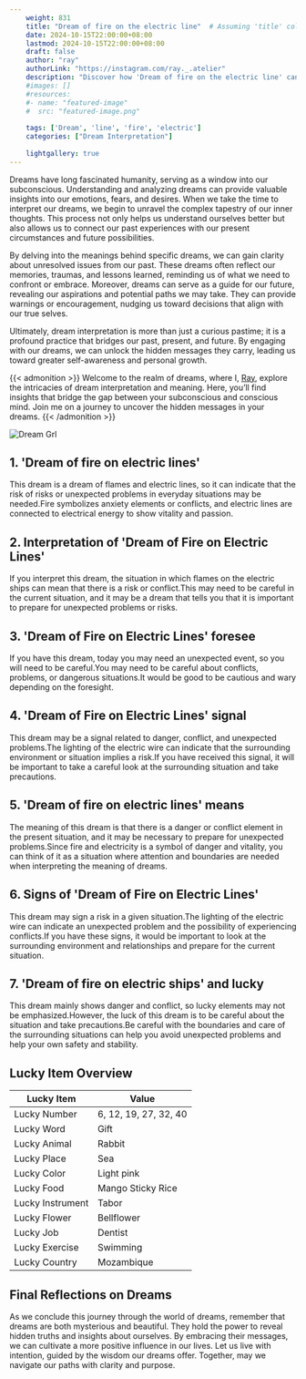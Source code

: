 ```yaml
---
    weight: 831
    title: "Dream of fire on the electric line"  # Assuming 'title' column exists
    date: 2024-10-15T22:00:00+08:00
    lastmod: 2024-10-15T22:00:00+08:00
    draft: false
    author: "ray"
    authorLink: "https://instagram.com/ray._.atelier"
    description: "Discover how 'Dream of fire on the electric line' can interpret your future and uncover its significant meanings in your life."
    #images: []
    #resources:
    #- name: "featured-image"
    #  src: "featured-image.png"
    
    tags: ['Dream', 'line', 'fire', 'electric']
    categories: ["Dream Interpretation"]
    
    lightgallery: true
---
```

    
Dreams have long fascinated humanity, serving as a window into our subconscious. Understanding and analyzing dreams can provide valuable insights into our emotions, fears, and desires. When we take the time to interpret our dreams, we begin to unravel the complex tapestry of our inner thoughts. This process not only helps us understand ourselves better but also allows us to connect our past experiences with our present circumstances and future possibilities.

By delving into the meanings behind specific dreams, we can gain clarity about unresolved issues from our past. These dreams often reflect our memories, traumas, and lessons learned, reminding us of what we need to confront or embrace. Moreover, dreams can serve as a guide for our future, revealing our aspirations and potential paths we may take. They can provide warnings or encouragement, nudging us toward decisions that align with our true selves.

Ultimately, dream interpretation is more than just a curious pastime; it is a profound practice that bridges our past, present, and future. By engaging with our dreams, we can unlock the hidden messages they carry, leading us toward greater self-awareness and personal growth.

{{< admonition >}}
Welcome to the realm of dreams, where I, [Ray](https://instagram.com/ray._.atelier), explore the intricacies of dream interpretation and meaning. Here, you’ll find insights that bridge the gap between your subconscious and conscious mind. Join me on a journey to uncover the hidden messages in your dreams.
{{< /admonition >}}

![Dream Grl](https://cdn.pixabay.com/photo/2017/11/02/03/35/gothic-2910057_1280.jpg "Dream Grl")

## 1. 'Dream of fire on electric lines'
This dream is a dream of flames and electric lines, so it can indicate that the risk of risks or unexpected problems in everyday situations may be needed.Fire symbolizes anxiety elements or conflicts, and electric lines are connected to electrical energy to show vitality and passion.

## 2. Interpretation of 'Dream of Fire on Electric Lines'
If you interpret this dream, the situation in which flames on the electric ships can mean that there is a risk or conflict.This may need to be careful in the current situation, and it may be a dream that tells you that it is important to prepare for unexpected problems or risks.

## 3. 'Dream of Fire on Electric Lines' foresee
If you have this dream, today you may need an unexpected event, so you will need to be careful.You may need to be careful about conflicts, problems, or dangerous situations.It would be good to be cautious and wary depending on the foresight.

## 4. 'Dream of Fire on Electric Lines' signal
This dream may be a signal related to danger, conflict, and unexpected problems.The lighting of the electric wire can indicate that the surrounding environment or situation implies a risk.If you have received this signal, it will be important to take a careful look at the surrounding situation and take precautions.

## 5. 'Dream of fire on electric lines' means
The meaning of this dream is that there is a danger or conflict element in the present situation, and it may be necessary to prepare for unexpected problems.Since fire and electricity is a symbol of danger and vitality, you can think of it as a situation where attention and boundaries are needed when interpreting the meaning of dreams.

## 6. Signs of 'Dream of Fire on Electric Lines'
This dream may sign a risk in a given situation.The lighting of the electric wire can indicate an unexpected problem and the possibility of experiencing conflicts.If you have these signs, it would be important to look at the surrounding environment and relationships and prepare for the current situation.

## 7. 'Dream of fire on electric ships' and lucky
This dream mainly shows danger and conflict, so lucky elements may not be emphasized.However, the luck of this dream is to be careful about the situation and take precautions.Be careful with the boundaries and care of the surrounding situations can help you avoid unexpected problems and help your own safety and stability.

## Lucky Item Overview
| Lucky Item          | Value              |
|---------------|--------------------|
| Lucky Number        | 6, 12, 19, 27, 32, 40  |
| Lucky Word          | Gift |
| Lucky Animal        | Rabbit |
| Lucky Place         | Sea     |
| Lucky Color         | Light pink     |
| Lucky Food          | Mango Sticky Rice      |
| Lucky Instrument    | Tabor |
| Lucky Flower        | Bellflower    |
| Lucky Job           | Dentist       |
| Lucky Exercise      | Swimming  |
| Lucky Country       | Mozambique    |


##  Final Reflections on Dreams

As we conclude this journey through the world of dreams, remember that dreams are both mysterious and beautiful. They hold the power to reveal hidden truths and insights about ourselves. By embracing their messages, we can cultivate a more positive influence in our lives. Let us live with intention, guided by the wisdom our dreams offer. Together, may we navigate our paths with clarity and purpose.
